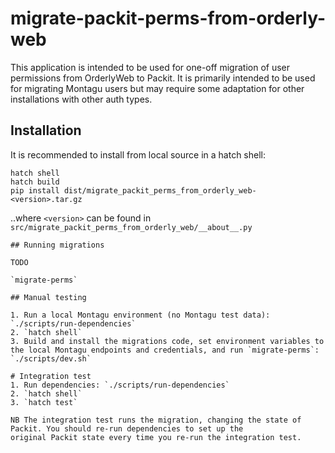 # migrate-packit-perms-from-orderly-web

This application is intended to be used for one-off migration of user permissions from OrderlyWeb to Packit. It is
primarily intended to be used for migrating Montagu users but may require some adaptation for other installations with
other auth types. 

## Installation

It is recommended to install from local source in a hatch shell:

```console
hatch shell
hatch build
pip install dist/migrate_packit_perms_from_orderly_web-<version>.tar.gz
```
..where `<version>` can be found in `src/migrate_packit_perms_from_orderly_web/__about__.py`
~~~~~~~~
## Running migrations

TODO

`migrate-perms`

## Manual testing 

1. Run a local Montagu environment (no Montagu test data):
`./scripts/run-dependencies`
2. `hatch shell`
3. Build and install the migrations code, set environment variables to the local Montagu endpoints and credentials, and run `migrate-perms`: `./scripts/dev.sh`

# Integration test
1. Run dependencies: `./scripts/run-dependencies`
2. `hatch shell`
3. `hatch test`

NB The integration test runs the migration, changing the state of Packit. You should re-run dependencies to set up the 
original Packit state every time you re-run the integration test. 